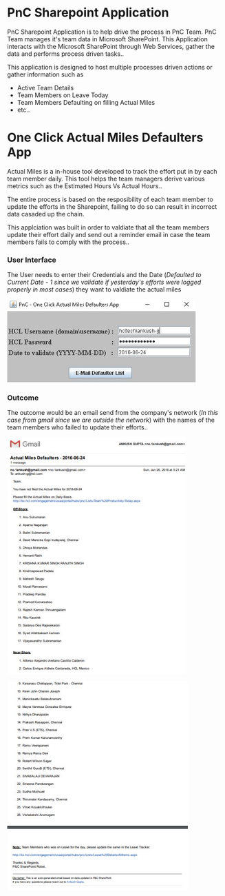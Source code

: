 # PnC Sharepoint Application

PnC Sharepoint Application is to help drive the process in PnC Team. PnC Team manages it's team data in Microsoft SharePoint. This Application interacts with the Microsoft SharePoint through Web Services, gather the data and performs process driven tasks..

This application is designed to host multiple processes driven actions or gather information such as 

* Active Team Details
* Team Members on Leave Today
* Team Members Defaulting on filling Actual Miles
* etc..

# One Click Actual Miles Defaulters App

Actual Miles is a in-house tool developed to track the effort put in by each team member daily. This tool helps the team managers derive various metrics such as the Estimated Hours Vs Actual Hours..

The entire process is based on the resposibility of each team member to update the efforts in the Sharepoint, failing to do so can result in incorrect data casaded up the chain. 

This applciation was built in order to valdiate that all the team members update their effort daily and send out a reminder email in case the team members fails to comply with the process..

### User Interface ###

The User needs to enter their Credentials and the Date (*Defaulted to Current Date - 1 since we validate if yesterday's efforts were logged properly in most cases*) they want to valdiate the actual miles

![picture alt](https://github.com/no-1ankush/pnc-sharepoint-app/blob/master/images/PnC_SharePoint_App_One_Click_Actual_Miles_Defauters_App_UI.JPG "One Click Actual Miles Defaulters App User Interface")

### Outcome ###

The outcome would be an email send from the company's network (*In this case from gmail since we are outside the network*) with the names of the team members who failed to update their efforts..

![picture alt](https://github.com/no-1ankush/pnc-sharepoint-app/blob/master/images/PnC_SharePoint_App_One_Click_Actual_Miles_Defauters_App_Output_1.JPG "One Click Actual Miles Defaulters App Outcome")

![picture alt](https://github.com/no-1ankush/pnc-sharepoint-app/blob/master/images/PnC_SharePoint_App_One_Click_Actual_Miles_Defauters_App_Output_2.JPG "One Click Actual Miles Defaulters App Outcome")
